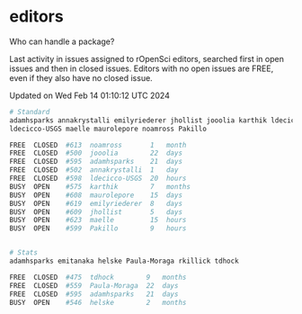# editors

Who can handle a package?

Last activity in issues assigned to rOpenSci editors, searched first in open
issues and then in closed issues. Editors with no open issues are FREE, even if
they also have no closed issue.


Updated on Wed Feb 14 01:10:12 UTC 2024

```bash
# Standard
adamhsparks annakrystalli emilyriederer jhollist jooolia karthik ldecicco
ldecicco-USGS maelle maurolepore noamross Pakillo

FREE  CLOSED  #613  noamross       1   month
FREE  CLOSED  #500  jooolia        22  days
FREE  CLOSED  #595  adamhsparks    21  days
FREE  CLOSED  #502  annakrystalli  1   day
FREE  CLOSED  #598  ldecicco-USGS  20  hours
BUSY  OPEN    #575  karthik        7   months
BUSY  OPEN    #608  maurolepore    15  days
BUSY  OPEN    #619  emilyriederer  8   days
BUSY  OPEN    #609  jhollist       5   days
BUSY  OPEN    #623  maelle         15  hours
BUSY  OPEN    #599  Pakillo        9   hours


# Stats
adamhsparks emitanaka helske Paula-Moraga rkillick tdhock

FREE  CLOSED  #475  tdhock        9   months
FREE  CLOSED  #559  Paula-Moraga  22  days
FREE  CLOSED  #595  adamhsparks   21  days
BUSY  OPEN    #546  helske        2   months
```
